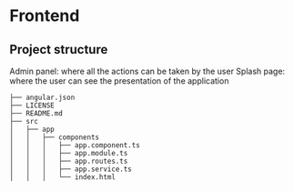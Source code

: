 # Frontend


## Project structure

Admin panel: where all the actions can be taken by the user
Splash page: where the user can see the presentation of the application


``` text
├── angular.json
├── LICENSE
├── README.md
├── src
│   ├── app
│   │   ├── components
│   │   │   ├── app.component.ts
│   │   │   ├── app.module.ts
│   │   │   ├── app.routes.ts
│   │   │   ├── app.service.ts
│   │   │   └── index.html

```
